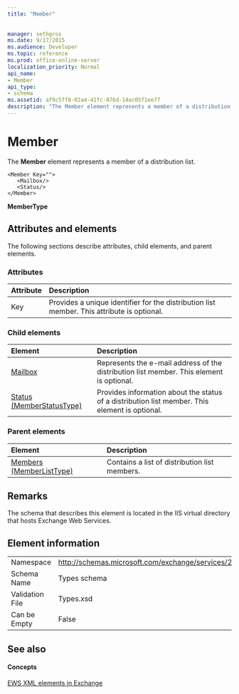 ```yaml
---
title: "Member"
 
 
manager: sethgros
ms.date: 9/17/2015
ms.audience: Developer
ms.topic: reference
ms.prod: office-online-server
localization_priority: Normal
api_name:
- Member
api_type:
- schema
ms.assetid: af9c5ff8-02a4-41fc-876d-14ac05f1ee77
description: "The Member element represents a member of a distribution list."
---
```


# Member

The **Member** element represents a member of a distribution list. 
  
```
<Member Key="">
   <Mailbox/>
   <Status/>
</Member>
```

 **MemberType**
## Attributes and elements

The following sections describe attributes, child elements, and parent elements.
  
### Attributes

|**Attribute**|**Description**|
|:-----|:-----|
|Key  <br/> |Provides a unique identifier for the distribution list member. This attribute is optional.  <br/> |
   
### Child elements

|**Element**|**Description**|
|:-----|:-----|
|[Mailbox](mailbox.md) <br/> |Represents the e-mail address of the distribution list member. This element is optional.  <br/> |
|[Status (MemberStatusType)](status-memberstatustype.md) <br/> |Provides information about the status of a distribution list member. This element is optional.  <br/> |
   
### Parent elements

|**Element**|**Description**|
|:-----|:-----|
|[Members (MemberListType)](members-memberlisttype.md) <br/> |Contains a list of distribution list members.  <br/> |
   
## Remarks

The schema that describes this element is located in the IIS virtual directory that hosts Exchange Web Services.
  
## Element information

|||
|:-----|:-----|
|Namespace  <br/> |http://schemas.microsoft.com/exchange/services/2006/types  <br/> |
|Schema Name  <br/> |Types schema  <br/> |
|Validation File  <br/> |Types.xsd  <br/> |
|Can be Empty  <br/> |False  <br/> |
   
## See also

#### Concepts

[EWS XML elements in Exchange](ews-xml-elements-in-exchange.md)

